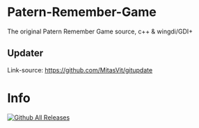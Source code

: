 # Patern-Remember-Game
The original Patern Remember Game source, c++ &amp; wingdi/GDI+
## Updater
Link-source:  https://github.com/MitasVit/gitupdate
# Info
[![Github All Releases](https://img.shields.io/github/downloads/MitasVit/Patern-Remember-Game/total.svg?style=for-the-badge)](https://github.com/MitasVit/Patern-Remember-Game/releases)

